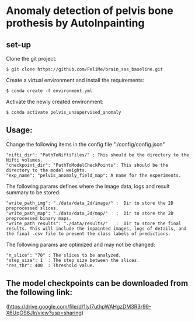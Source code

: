 # Anomaly detection of pelvis bone prothesis by AutoInpainting 

## set-up

Clone the git project:

```
$ git clone https://github.com/FeliMe/brain_sas_baseline.git
```

Create a virtual environment and install the requirements:

```
$ conda create -f environment.yml
```

Activate the newly created environment:

```
$ conda activate pelvis_unsupervised_anomaly
```

## Usage:

Change the following items in the config file "./config/config.json"

```
"nifti_dir": "PathToNiftiFiles/" : This should be the directory to the Nifti volumes.
"checkpoint_dir": "PathToModelCheckPoints": This should be the directory to the model weights.
"exp_name": "pelvis_anomaly_field_map": A name for the experiments.
```

The following params defines where the image data, logs and result summary to be stored:

```
"write_path_img": "./data/data_2d/image/" :  Dir to store the 2D preprocessed slices.
"write_path_map": "./data/data_2d/map/"   :  Dir to store the 2D preprocessed binary maps.
"write_path_results": "./data/results/"   :  Dir to store the final results. This will include the inpainted images, logs of details, and the final .csv file to present the class labels of predictions.
```

The following params are optimized and may not be changed:

```
"n_slice": "70" : The slices to be analyzed.
"step_size": 1  : The step size between the slices.
"res_thr": 400  : Threshold value.
```

## The model checkpoints can be downloaded from the following link:
(https://drive.google.com/file/d/1IyI7uthpWAHgzDM3R3r99-X6UqOS6Jlr/view?usp=sharing)
